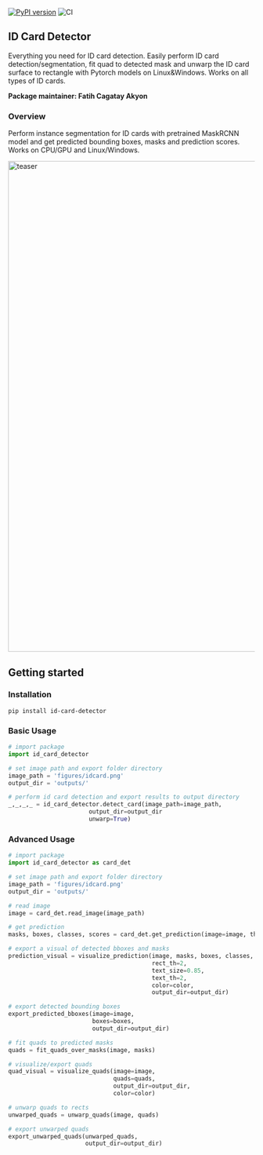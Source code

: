 
[![PyPI version](https://badge.fury.io/py/craft-text-detector.svg)](https://badge.fury.io/py/craft-text-detector)
![CI](https://github.com/fcakyon/craft-text-detector/workflows/CI/badge.svg)

## ID Card Detector
Everything you need for ID card detection. Easily perform ID card detection/segmentation, fit quad to detected mask and unwarp the ID card surface to rectangle with Pytorch models on Linux&Windows. Works on all types of ID cards.
 
 **Package maintainer: Fatih Cagatay Akyon**
 
### Overview
Perform instance segmentation for ID cards with pretrained MaskRCNN model and get predicted bounding boxes, masks and prediction scores. Works on CPU/GPU and Linux/Windows.

<img width="1000" alt="teaser" src="./figures/idcarddetector_example.gif">


## Getting started
### Installation
```console
pip install id-card-detector
```

### Basic Usage
```python
# import package
import id_card_detector

# set image path and export folder directory
image_path = 'figures/idcard.png'
output_dir = 'outputs/'

# perform id card detection and export results to output directory
_,_,_,_ = id_card_detector.detect_card(image_path=image_path,
				       output_dir=output_dir
				       unwarp=True)
```

### Advanced Usage
```python
# import package
import id_card_detector as card_det

# set image path and export folder directory
image_path = 'figures/idcard.png'
output_dir = 'outputs/'

# read image
image = card_det.read_image(image_path)

# get prediction
masks, boxes, classes, scores = card_det.get_prediction(image=image, threshold=0.75)

# export a visual of detected bboxes and masks
prediction_visual = visualize_prediction(image, masks, boxes, classes,
                                         rect_th=2,
                                         text_size=0.85,
                                         text_th=2,
                                         color=color,
                                         output_dir=output_dir)

# export detected bounding boxes
export_predicted_bboxes(image=image,
                        boxes=boxes,
                        output_dir=output_dir)

# fit quads to predicted masks
quads = fit_quads_over_masks(image, masks)

# visualize/export quads
quad_visual = visualize_quads(image=image,
                              quads=quads,
                              output_dir=output_dir,
                              color=color)

# unwarp quads to rects
unwarped_quads = unwarp_quads(image, quads)

# export unwarped quads
export_unwarped_quads(unwarped_quads,
                      output_dir=output_dir)
```

